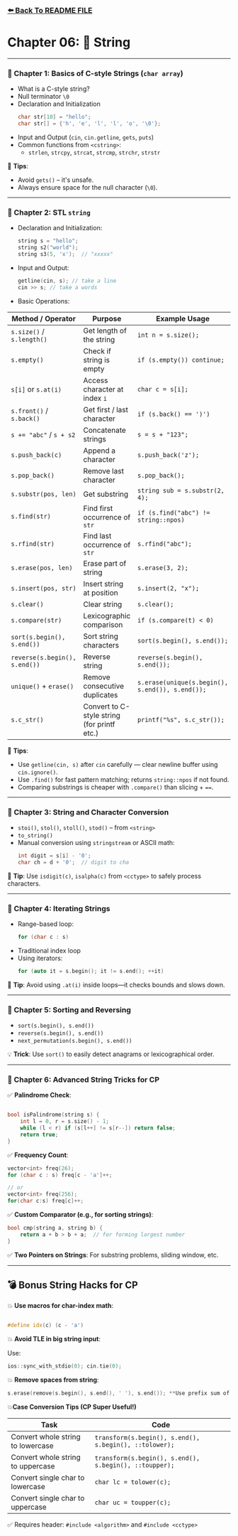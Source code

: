 ### [⬅️ Back To README FILE](./../../README.md)

# Chapter 06: 📘 String

---

### 🔹 Chapter 1: Basics of C-style Strings (`char array`)

- What is a C-style string?
- Null terminator `\0`
- Declaration and Initialization
  ```cpp
  char str[10] = "hello";
  char str[] = {'h', 'e', 'l', 'l', 'o', '\0'};
  ```
- Input and Output (`cin`, `cin.getline`, `gets`, `puts`)
- Common functions from `<cstring>`:
  - `strlen`, `strcpy`, `strcat`, `strcmp`, `strchr`, `strstr`

🧠 **Tips**:

- Avoid `gets()` – it's unsafe.
- Always ensure space for the null character (`\0`).

---

### 🔹 Chapter 2: STL `string`

- Declaration and Initialization:
  ```cpp
  string s = "hello";
  string s2("world");
  string s3(5, 'x');  // "xxxxx"
  ```
- Input and Output:
  ```cpp
  getline(cin, s); // take a line
  cin >> s; // take a words
  ```
- Basic Operations:

| **Method / Operator**         | **Purpose**                                 | **Example Usage**                               |
| ----------------------------- | ------------------------------------------- | ----------------------------------------------- |
| `s.size()` / `s.length()`     | Get length of the string                    | `int n = s.size();`                             |
| `s.empty()`                   | Check if string is empty                    | `if (s.empty()) continue;`                      |
| `s[i]` or `s.at(i)`           | Access character at index `i`               | `char c = s[i];`                                |
| `s.front()` / `s.back()`      | Get first / last character                  | `if (s.back() == ')')`                          |
| `s += "abc"` / `s + s2`       | Concatenate strings                         | `s = s + "123";`                                |
| `s.push_back(c)`              | Append a character                          | `s.push_back('z');`                             |
| `s.pop_back()`                | Remove last character                       | `s.pop_back();`                                 |
| `s.substr(pos, len)`          | Get substring                               | `string sub = s.substr(2, 4);`                  |
| `s.find(str)`                 | Find first occurrence of `str`              | `if (s.find("abc") != string::npos)`            |
| `s.rfind(str)`                | Find last occurrence of `str`               | `s.rfind("abc");`                               |
| `s.erase(pos, len)`           | Erase part of string                        | `s.erase(3, 2);`                                |
| `s.insert(pos, str)`          | Insert string at position                   | `s.insert(2, "x");`                             |
| `s.clear()`                   | Clear string                                | `s.clear();`                                    |
| `s.compare(str)`              | Lexicographic comparison                    | `if (s.compare(t) < 0)`                         |
| `sort(s.begin(), s.end())`    | Sort string characters                      | `sort(s.begin(), s.end());`                     |
| `reverse(s.begin(), s.end())` | Reverse string                              | `reverse(s.begin(), s.end());`                  |
| `unique()` + `erase()`        | Remove consecutive duplicates               | `s.erase(unique(s.begin(), s.end()), s.end());` |
| `s.c_str()`                   | Convert to C-style string (for printf etc.) | `printf("%s", s.c_str());`                      |

🧠 **Tips**:

- Use `getline(cin, s)` after `cin` carefully — clear newline buffer using `cin.ignore()`.
- Use `.find()` for fast pattern matching; returns `string::npos` if not found.
- Comparing substrings is cheaper with `.compare()` than slicing + `==`.

---

### 🔹 Chapter 3: String and Character Conversion

- `stoi()`, `stol()`, `stoll()`, `stod()` – from `<string>`
- `to_string()`
- Manual conversion using `stringstream` or ASCII math:
  ```cpp
  int digit = s[i] - '0';
  char ch = d + '0';  // digit to cha
  ```

🧠 **Tip**: Use `isdigit(c)`, `isalpha(c)` from `<cctype>` to safely process characters.

---

### 🔹 Chapter 4: Iterating Strings

- Range-based loop:
  ```cpp
  for (char c : s)
  ```
- Traditional index loop
- Using iterators:
  ```cpp
  for (auto it = s.begin(); it != s.end(); ++it)
  ```

🧠 **Tip**: Avoid using `.at(i)` inside loops—it checks bounds and slows down.

---

### 🔹 Chapter 5: Sorting and Reversing

- `sort(s.begin(), s.end())`
- `reverse(s.begin(), s.end())`
- `next_permutation(s.begin(), s.end())`

💡 **Trick**: Use `sort()` to easily detect anagrams or lexicographical order.

---

### 🔹 Chapter 6: Advanced String Tricks for CP

✅ **Palindrome Check**:

```cpp

bool isPalindrome(string s) {
    int l = 0, r = s.size() - 1;
    while (l < r) if (s[l++] != s[r--]) return false;
    return true;
}
```

✅ **Frequency Count**:

```cpp
vector<int> freq(26);
for (char c : s) freq[c - 'a']++;

// or
vector<int> freq(256);
for(char c:s) freq[c]++;
```

✅ **Custom Comparator (e.g., for sorting strings)**:

```cpp
bool cmp(string a, string b) {
    return a + b > b + a;  // for forming largest number
}
```

✅ **Two Pointers on Strings**: For substring problems, sliding window, etc.

---

## 💣 Bonus String Hacks for CP

💥 **Use macros for char-index math**:

```cpp

#define idx(c) (c - 'a')
```

💥 **Avoid TLE in big string input**:

Use:

```cpp
ios::sync_with_stdio(0); cin.tie(0);
```

💥 **Remove spaces from string**:

```cpp
s.erase(remove(s.begin(), s.end(), ' '), s.end()); **Use prefix sum of characters** (for substring frequency matching):
```

💥**Case Conversion Tips (CP Super Useful!)**

| **Task**                          | **Code**                                               |
| --------------------------------- | ------------------------------------------------------ |
| Convert whole string to lowercase | `transform(s.begin(), s.end(), s.begin(), ::tolower);` |
| Convert whole string to uppercase | `transform(s.begin(), s.end(), s.begin(), ::toupper);` |
| Convert single char to lowercase  | `char lc = tolower(c);`                                |
| Convert single char to uppercase  | `char uc = toupper(c);`                                |

✅ Requires header: `#include <algorithm>` and `#include <cctype>`
